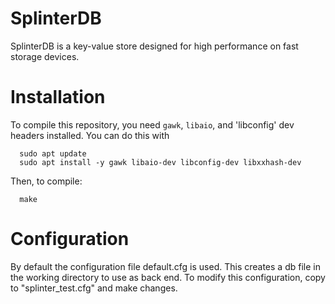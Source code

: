 SplinterDB
==========

SplinterDB is a key-value store designed for high performance on fast storage devices.

Installation
============
To compile this repository, you need `gawk`, `libaio`, and 'libconfig' dev headers installed.
You can do this with
```
  sudo apt update
  sudo apt install -y gawk libaio-dev libconfig-dev libxxhash-dev
```

Then, to compile:
```
  make
```

Configuration
=============
By default the configuration file default.cfg is used. This creates a db file in the working directory to use as back end. To modify this configuration, copy to "splinter_test.cfg" and make changes.
